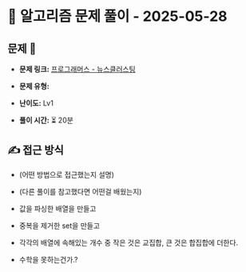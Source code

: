 # 📝 알고리즘 문제 풀이 - 2025-05-28

## 문제 📖

- **문제 링크:** [프로그래머스 - 뉴스클러스팅](https://school.programmers.co.kr/learn/courses/30/lessons/17677)

- **문제 유형:**

- **난이도:** Lv1

- **풀이 시간:** ⏳ 20분

## ✍ 접근 방식

- (어떤 방법으로 접근했는지 설명)

- (다른 풀이를 참고했다면 어떤걸 배웠는지)
- 값을 파싱한 배열을 만들고
- 중복을 제거한 set을 만들고
- 각각의 배열에 속해있는 개수 중 작은 것은 교집합, 큰 것은 합집합에 더한다.

- 수학을 못하는건가.?
